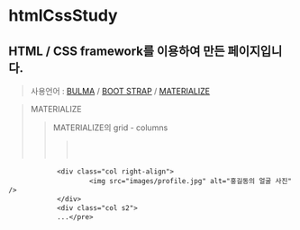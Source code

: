 # htmlCssStudy
## HTML / CSS framework를 이용하여 만든 페이지입니다.
> 사용언어 : [BULMA](https://bulma.io/) / [BOOT STRAP](https://getbootstrap.com/) / [MATERIALIZE](https://materializecss.com/)

>MATERIALIZE
> >MATERIALIZE의 grid - columns
> > ><pre><code></code><div class="row">
                <div class="col right-align">
                        <img src="images/profile.jpg" alt="홍길동의 얼굴 사진" />
                </div>
                <div class="col s2">
                ...</pre>

